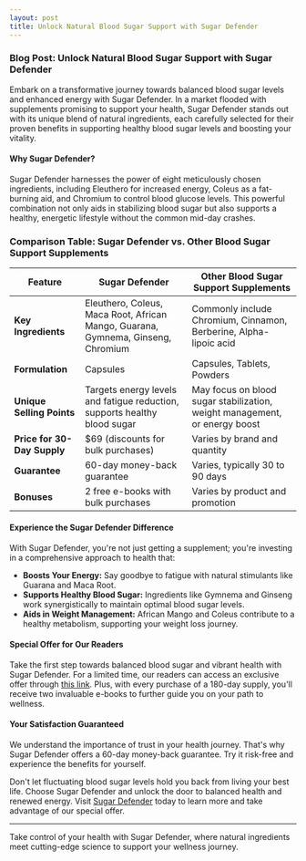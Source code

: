 ```yaml
---
layout: post
title: Unlock Natural Blood Sugar Support with Sugar Defender
---
```


### Blog Post: Unlock Natural Blood Sugar Support with Sugar Defender

Embark on a transformative journey towards balanced blood sugar levels and enhanced energy with Sugar Defender. In a market flooded with supplements promising to support your health, Sugar Defender stands out with its unique blend of natural ingredients, each carefully selected for their proven benefits in supporting healthy blood sugar levels and boosting your vitality.

#### Why Sugar Defender?

Sugar Defender harnesses the power of eight meticulously chosen ingredients, including Eleuthero for increased energy, Coleus as a fat-burning aid, and Chromium to control blood glucose levels. This powerful combination not only aids in stabilizing blood sugar but also supports a healthy, energetic lifestyle without the common mid-day crashes.


### Comparison Table: Sugar Defender vs. Other Blood Sugar Support Supplements

| **Feature**                | **Sugar Defender**                                                      | **Other Blood Sugar Support Supplements**                               |
|----------------------------|-------------------------------------------------------------------------|------------------------------------------------------------------------|
| **Key Ingredients**        | Eleuthero, Coleus, Maca Root, African Mango, Guarana, Gymnema, Ginseng, Chromium | Commonly include Chromium, Cinnamon, Berberine, Alpha-lipoic acid      |
| **Formulation**            | Capsules                                                                | Capsules, Tablets, Powders                                             |
| **Unique Selling Points**  | Targets energy levels and fatigue reduction, supports healthy blood sugar | May focus on blood sugar stabilization, weight management, or energy boost |
| **Price for 30-Day Supply**| $69 (discounts for bulk purchases)                                     | Varies by brand and quantity                                           |
| **Guarantee**              | 60-day money-back guarantee                                             | Varies, typically 30 to 90 days                                        |
| **Bonuses**                | 2 free e-books with bulk purchases                                      | Varies by product and promotion                                        |


#### Experience the Sugar Defender Difference

With Sugar Defender, you're not just getting a supplement; you're investing in a comprehensive approach to health that:

- **Boosts Your Energy:** Say goodbye to fatigue with natural stimulants like Guarana and Maca Root.
- **Supports Healthy Blood Sugar:** Ingredients like Gymnema and Ginseng work synergistically to maintain optimal blood sugar levels.
- **Aids in Weight Management:** African Mango and Coleus contribute to a healthy metabolism, supporting your weight loss journey.

#### Special Offer for Our Readers

Take the first step towards balanced blood sugar and vibrant health with Sugar Defender. For a limited time, our readers can access an exclusive offer through [this link](https://3f2c3gp5kvkuw9hl18jml6ln84.hop.clickbank.net). Plus, with every purchase of a 180-day supply, you'll receive two invaluable e-books to further guide you on your path to wellness.

#### Your Satisfaction Guaranteed

We understand the importance of trust in your health journey. That's why Sugar Defender offers a 60-day money-back guarantee. Try it risk-free and experience the benefits for yourself.

Don't let fluctuating blood sugar levels hold you back from living your best life. Choose Sugar Defender and unlock the door to balanced health and renewed energy. Visit [Sugar Defender](https://3f2c3gp5kvkuw9hl18jml6ln84.hop.clickbank.net) today to learn more and take advantage of our special offer.

---

Take control of your health with Sugar Defender, where natural ingredients meet cutting-edge science to support your wellness journey.
